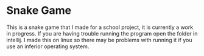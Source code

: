 # Snake Game

This is a snake game that I made for a school project, it is currently a work in progress. If you are having trouble running the program open the folder in intellij. I made this on linux so there may be problems with running it if you use an inferior operating system.
